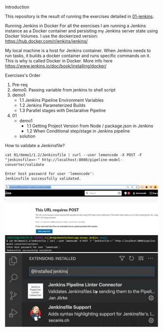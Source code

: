 Introduction

This repository is the result of running the exercises detailed in [01-jenkins](https://github.com/Lemoncode/bootcamp-devops-lemoncode/tree/master/03-cd/01-jenkins).

Running Jenkins in Docker
For all the exercises I am running a Jenkins instance as a Docker container and persisting my Jenkins server state using Docker Volumes. I use the dockerized version: https://hub.docker.com/r/jenkins/jenkins/

My local machine is a host for Jenkins container. When Jenkins needs to run tasks, it builds a docker container and runs specific commands on it. This is why is called Docker in Docker. More info here https://www.jenkins.io/doc/book/installing/docker/

Exercises's Order
 
1. Pre-req
2. demo0. Passing variable from jenkins to shell script 
3. demo1
    * 1.1 Jenkins Pipeline Environment Variables
    * 1.2 Jenkins Parameterized Builds 
    * 1.3 Parallel stages with Declarative Pipeline
4. 01
    * demo1
        * 1.1 Getting Project Version from Node / package.json in Jenkins
        * 1.2 When Conditional step/stage in Jenkins pipeline
    * solution

How to validate a Jenkinsfile?

```
cat 01/demo1/1.2/Jenkinsfile | curl --user lemoncode -X POST -F "jenkinsfile=<-" http://localhost:8080/pipeline-model-converter/validate
```
```
Enter host password for user 'lemoncode':
Jenkinsfile successfully validated.
```
<img src="ValidateJenkinsfile1.JPG">

<img src="ValidateJenkinsfile2.JPG">

<img src="JenkinsValidator.JPG">